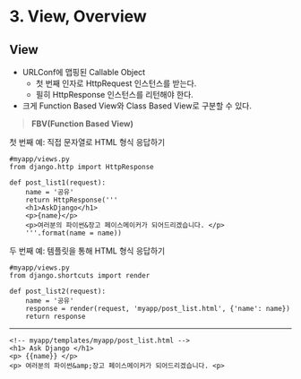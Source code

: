 # 3. View, Overview
## View
- URLConf에 맵핑된 Callable Object
	* 첫 번째 인자로 HttpRequest 인스턴스를 받는다.
	* 필히 HttpResponse 인스턴스를 리턴해야 한다.
- 크게 Function Based View와 Class Based View로 구분할 수 있다.

> **FBV(Function Based View)**


첫 번째 예: 직접 문자열로 HTML 형식 응답하기

```
#myapp/views.py
from django.http import HttpResponse

def post_list1(request):
	name = '공유'
    return HttpResponse('''
    <h1>AskDjango</h1>
    <p>{name}</p>
    <p>여러분의 파이썬&장고 페이스메이커가 되어드리겠습니다. </p>
    '''.format(name = name))
```

두 번째 예: 템플릿을 통해 HTML 형식 응답하기

```
#myapp/views.py
from django.shortcuts import render

def post_list2(request):
	name = '공유'
    response = render(request, 'myapp/post_list.html', {'name': name})
    return response
```
***
```
<!-- myapp/templates/myapp/post_list.html -->
<h1> Ask Django </h1>
<p> {{name}} </p>
<p> 여러분의 파이썬&amp;장고 페이스메이커가 되어드리겠습니다. <p>
```


